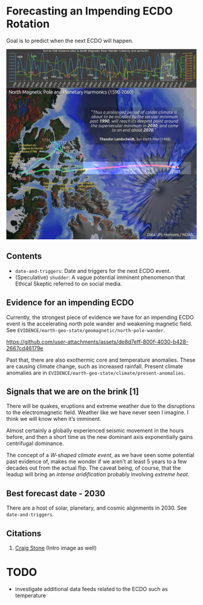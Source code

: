 # Forecasting an Impending ECDO Rotation

Goal is to predict when the next ECDO will happen.

![](img/landscheidt-rosetta.jpg)

## Contents

- `date-and-triggers`: Date and triggers for the next ECDO event.
- (Speculative) `shudder`: A vague potential imminent phenomenon that Ethical Skeptic referred to on social media.

## Evidence for an impending ECDO

Currently, the strongest piece of evidence we have for an impending ECDO event is the accelerating north pole wander and weakening magnetic field. See `EVIDENCE/earth-geo-state/geomagnetic/north-pole-wander`.

https://github.com/user-attachments/assets/de8d7eff-800f-4030-b428-2667cd46179e

Past that, there are also exothermic core and temperature anomalies. These are causing climate change, such as increased rainfall. Present climate anomalies are in `EVIDENCE/earth-geo-state/climate/present-anomalies`.

## Signals that we are on the brink [1]

There will be quakes, eruptions and extreme weather due to the disruptions to the electromagnetic field. Weather like we have never seen I imagine. I think we will know when it’s imminent.

Almost certainly a globally experienced seismic movement in the hours before, and then a short time as the new dominant axis exponentially gains centrifugal dominance.

The concept of a *W-shaped climate event*, as we have seen some potential past evidence of, makes me wonder if we aren't at least 5 years to a few decades out from the actual flip. The caveat being, of course, that the leadup will bring an *intense aridification* probably involving *extreme heat*.

## Best forecast date - 2030

There are a host of solar, planetary, and cosmic alignments in 2030. See `date-and-triggers`.

## Citations

1. [Craig Stone](https://nobulart.com) (Intro image as well)

# TODO

- investigate additional data feeds related to the ECDO such as temperature
